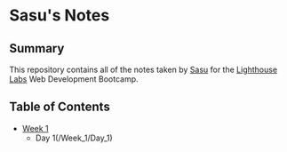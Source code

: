 # Sasu's Notes

## Summary

This repository contains all of the notes taken by [Sasu](https://github.com/Sasu-Osayande) for the [Lighthouse Labs](https://www.lighthouselabs.ca) Web Development Bootcamp.

## Table of Contents
* [Week 1](/Week_1)
  * Day 1(/Week_1/Day_1)